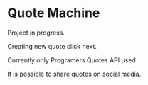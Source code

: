 # Quote Machine
Project in progress.

Creating new quote click next.

Currently only Programers Quotes API used.

It is possible to share quotes on social media.
